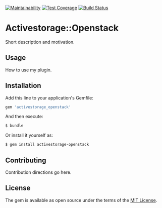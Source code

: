[![Maintainability](https://api.codeclimate.com/v1/badges/75b77a2b9d9b42496264/maintainability)](https://codeclimate.com/github/argus-api-team/activestorage-openstack/maintainability) [![Test Coverage](https://api.codeclimate.com/v1/badges/75b77a2b9d9b42496264/test_coverage)](https://codeclimate.com/github/argus-api-team/activestorage-openstack/test_coverage) [![Build Status](https://travis-ci.org/argus-api-team/activestorage-openstack.svg?branch=master)](https://travis-ci.org/argus-api-team/activestorage-openstack)

# Activestorage::Openstack
Short description and motivation.

## Usage
How to use my plugin.

## Installation
Add this line to your application's Gemfile:

```ruby
gem 'activestorage_openstack'
```

And then execute:
```bash
$ bundle
```

Or install it yourself as:
```bash
$ gem install activestorage-openstack
```

## Contributing
Contribution directions go here.

## License
The gem is available as open source under the terms of the [MIT License](https://opensource.org/licenses/MIT).
